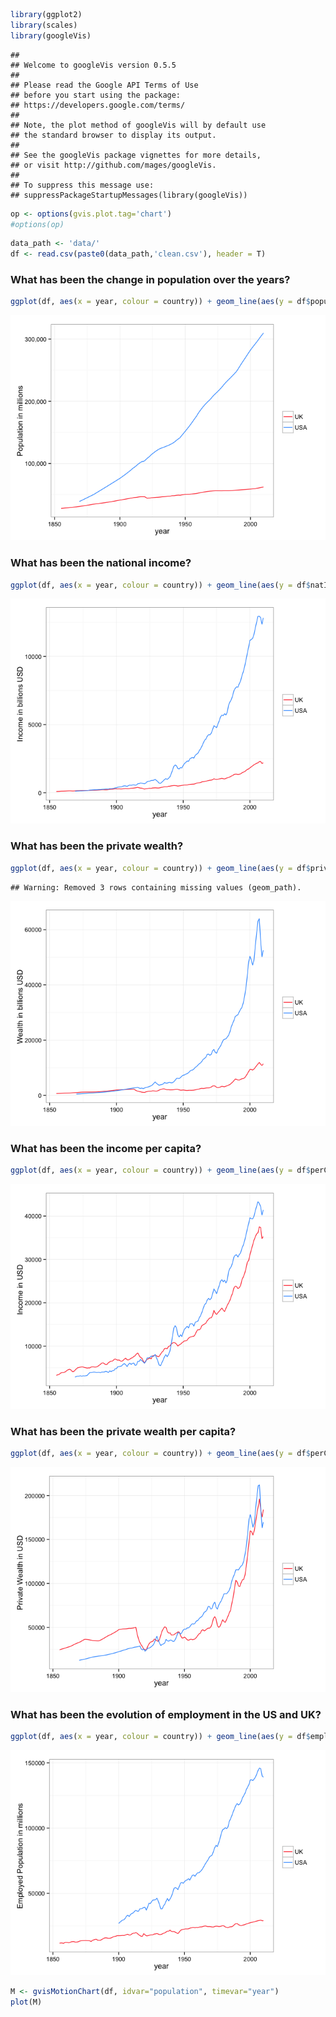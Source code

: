 

```r
library(ggplot2)
library(scales)
library(googleVis)
```

```
## 
## Welcome to googleVis version 0.5.5
## 
## Please read the Google API Terms of Use
## before you start using the package:
## https://developers.google.com/terms/
## 
## Note, the plot method of googleVis will by default use
## the standard browser to display its output.
## 
## See the googleVis package vignettes for more details,
## or visit http://github.com/mages/googleVis.
## 
## To suppress this message use:
## suppressPackageStartupMessages(library(googleVis))
```

```r
op <- options(gvis.plot.tag='chart')
#options(op)
```


```r
data_path <- 'data/'
df <- read.csv(paste0(data_path,'clean.csv'), header = T)
```

### What has been the change in population over the years? ###


```r
ggplot(df, aes(x = year, colour = country)) + geom_line(aes(y = df$population)) + theme_bw() + guides(colour = guide_legend(title = NULL)) + labs(y = 'Population in millions') + scale_colour_manual(values = c('#FF3333','#3399FF')) + scale_y_continuous(labels = comma)
```

![Population](./details_files/figure-html/population.png) 

### What has been the national income? ###


```r
ggplot(df, aes(x = year, colour = country)) + geom_line(aes(y = df$natIncome2010bill)) + theme_bw() + guides(colour = guide_legend(title = NULL)) + labs(y = 'Income in billions USD') + scale_colour_manual(values = c('#FF3333','#3399FF'))
```

![National income over time](./details_files/figure-html/income.png) 

### What has been the private wealth? ###


```r
ggplot(df, aes(x = year, colour = country)) + geom_line(aes(y = df$privWealth2010bill)) + theme_bw() + guides(colour = guide_legend(title = NULL)) + labs(y = 'Wealth in billions USD') + scale_colour_manual(values = c('#FF3333','#3399FF'))
```

```
## Warning: Removed 3 rows containing missing values (geom_path).
```

![Private Wealth](./details_files/figure-html/wealth.png) 

### What has been the income per capita? ###


```r
ggplot(df, aes(x = year, colour = country)) + geom_line(aes(y = df$perCapitaNatIncome2010)) + theme_bw() + guides(colour = guide_legend(title = NULL)) + labs(y = 'Income in USD') + scale_colour_manual(values = c('#FF3333','#3399FF'))
```

![Income per capita](./details_files/figure-html/income2.png) 

### What has been the private wealth per capita? ###


```r
ggplot(df, aes(x = year, colour = country)) + geom_line(aes(y = df$perCapitaPrivWealth2010)) + theme_bw() + guides(colour = guide_legend(title = NULL)) + labs(y = 'Private Wealth in USD') + scale_colour_manual(values = c('#FF3333','#3399FF'))
```

![Wealth per capita](./details_files/figure-html/wealth2.png) 

### What has been the evolution of employment in the US and UK? ###


```r
ggplot(df, aes(x = year, colour = country)) + geom_line(aes(y = df$employedPopulation)) + theme_bw() + guides(colour = guide_legend(title = NULL)) + labs(y = 'Employed Population in millions') + scale_colour_manual(values = c('#FF3333','#3399FF'))
```

![Employment over time](./details_files/figure-html/employment.png) 


```r
M <- gvisMotionChart(df, idvar="population", timevar="year")
plot(M)
```

<!-- MotionChart generated in R 3.0.2 by googleVis 0.5.5 package -->
<!-- Wed Aug 20 14:12:02 2014 -->


<!-- jsHeader -->
<script type="text/javascript">
 
// jsData 
function gvisDataMotionChartID49c049d85f7c () {
var data = new google.visualization.DataTable();
var datajson =
[
 [
 "39051",
1869,
7.6,
null,
111,
null,
194,
null,
374,
null,
2835,
null,
5453,
null,
null,
90,
4930,
null,
20304,
null,
"USA" 
],
[
 "39905",
1870,
7.8,
33,
119,
502,
195,
820,
375,
1578,
2987,
12584,
5745,
24203,
421,
90,
5195,
466,
20748,
12506,
"USA" 
],
[
 "40938",
1871,
8,
34,
125,
527,
196,
829,
376,
1591,
3045,
12874,
5843,
24702,
423,
90,
5283,
468,
21336,
null,
"USA" 
],
[
 "41972",
1872,
8.1,
35,
129,
554,
193,
827,
369,
1584,
3076,
13193,
5889,
25255,
429,
90,
5324,
474,
21926,
null,
"USA" 
],
[
 "43006",
1873,
8.4,
36,
136,
580,
196,
837,
374,
1599,
3154,
13476,
6024,
25736,
427,
90,
5447,
472,
22519,
null,
"USA" 
],
[
 "44040",
1874,
8.1,
37,
135,
609,
185,
836,
352,
1592,
3056,
13832,
5823,
26353,
453,
90,
5265,
501,
23115,
null,
"USA" 
],
[
 "45073",
1875,
8.2,
37,
142,
640,
182,
821,
346,
1560,
3146,
14194,
5980,
26979,
451,
90,
5407,
499,
23713,
null,
"USA" 
],
[
 "46107",
1876,
8,
37,
144,
671,
173,
809,
328,
1534,
3112,
14551,
5902,
27594,
468,
90,
5336,
517,
24314,
null,
"USA" 
],
[
 "47141",
1877,
8.1,
39,
149,
706,
173,
820,
327,
1551,
3157,
14978,
5974,
28337,
474,
90,
5401,
525,
24917,
null,
"USA" 
],
[
 "48174",
1878,
8,
38,
155,
741,
165,
791,
312,
1493,
3219,
15385,
6076,
29040,
478,
90,
5494,
529,
25523,
null,
"USA" 
],
[
 "49208",
1879,
8.7,
39,
174,
780,
177,
791,
333,
1490,
3540,
15854,
6666,
29855,
448,
90,
6027,
495,
26131,
null,
"USA" 
],
[
 "50262",
1880,
10.2,
43,
195,
815,
203,
850,
382,
1597,
3875,
16209,
7281,
30454,
418,
90,
6583,
463,
26753,
17392,
"USA" 
],
[
 "51542",
1881,
10.5,
44,
202,
849,
204,
859,
383,
1611,
3911,
16463,
7331,
30859,
421,
90,
6629,
466,
27498,
null,
"USA" 
],
[
 "54100",
1883,
11.2,
47,
217,
914,
206,
870,
385,
1623,
4007,
16903,
7475,
31537,
422,
90,
6759,
467,
28996,
null,
"USA" 
],
[
 "55379",
1884,
10.9,
47,
221,
949,
196,
842,
365,
1568,
3989,
17129,
7425,
31885,
429,
90,
6714,
475,
29750,
null,
"USA" 
],
[
 "56658",
1885,
10.7,
47,
222,
984,
188,
834,
350,
1549,
3924,
17370,
7288,
32260,
443,
90,
6589,
490,
30506,
null,
"USA" 
],
[
 "57938",
1886,
11,
49,
229,
1019,
190,
844,
352,
1564,
3952,
17580,
7323,
32576,
445,
90,
6621,
492,
31267,
null,
"USA" 
],
[
 "59217",
1887,
11.3,
50,
235,
1052,
190,
853,
352,
1576,
3967,
17759,
7333,
32832,
448,
90,
6631,
495,
32030,
null,
"USA" 
],
[
 "60496",
1888,
11.4,
53,
234,
1091,
188,
880,
348,
1623,
3863,
18032,
7125,
33261,
467,
90,
6442,
516,
32797,
null,
"USA" 
],
[
 "61775",
1889,
12.1,
55,
248,
1126,
196,
891,
362,
1639,
4021,
18227,
7400,
33544,
453,
90,
6690,
501,
33566,
null,
"USA" 
],
[
 "63056",
1890,
12,
56,
252,
1165,
191,
881,
350,
1618,
3998,
18482,
7340,
33937,
462,
90,
6637,
511,
34340,
23318,
"USA" 
],
[
 "64361",
1891,
12.4,
58,
260,
1208,
193,
895,
353,
1640,
4039,
18775,
7399,
34398,
465,
90,
6690,
514,
35130,
null,
"USA" 
],
[
 "65666",
1892,
12.9,
59,
274,
1255,
197,
900,
359,
1645,
4174,
19106,
7630,
34924,
458,
90,
6898,
506,
35924,
null,
"USA" 
],
[
 "66970",
1893,
12.9,
62,
274,
1303,
193,
919,
353,
1676,
4093,
19454,
7464,
35481,
475,
90,
6749,
526,
36719,
null,
"USA" 
],
[
 "68275",
1894,
11.9,
61,
266,
1352,
174,
886,
317,
1613,
3895,
19808,
7088,
36045,
509,
90,
6409,
562,
37519,
null,
"USA" 
],
[
 "69580",
1895,
13.1,
62,
297,
1405,
188,
889,
342,
1614,
4273,
20193,
7757,
36663,
473,
90,
7014,
523,
38322,
null,
"USA" 
],
[
 "70885",
1896,
12.8,
64,
291,
1458,
181,
908,
328,
1646,
4101,
20574,
7429,
37273,
502,
90,
6717,
555,
39128,
null,
"USA" 
],
[
 "72189",
1897,
13.6,
66,
312,
1514,
188,
913,
339,
1649,
4316,
20976,
7801,
37916,
486,
90,
7053,
538,
39937,
null,
"USA" 
],
[
 "73494",
1898,
14.1,
69,
319,
1568,
191,
941,
345,
1697,
4337,
21336,
7822,
38480,
492,
90,
7072,
544,
40750,
null,
"USA" 
],
[
 "74799",
1899,
15.9,
73,
356,
1635,
213,
980,
383,
1763,
4755,
21861,
8557,
39340,
460,
90,
7737,
508,
41566,
null,
"USA" 
],
[
 "76094",
1900,
16.6,
78,
363,
1705,
218,
1024,
391,
1840,
4768,
22406,
8561,
40231,
470,
90,
7741,
520,
42379,
26956,
"USA" 
],
[
 "77584",
1901,
18.7,
81,
407,
1769,
241,
1049,
432,
1876,
5248,
22805,
9389,
40800,
435,
90,
8489,
481,
43365,
27948,
"USA" 
],
[
 "79163",
1902,
19.5,
86,
419,
1838,
247,
1083,
440,
1930,
5290,
23214,
9431,
41383,
439,
90,
8527,
485,
44406,
28807,
"USA" 
],
[
 "80632",
1903,
20.6,
91,
431,
1911,
256,
1135,
454,
2015,
5339,
23698,
9485,
42095,
444,
90,
8576,
491,
45392,
29494,
"USA" 
],
[
 "82166",
1904,
21.6,
96,
447,
1988,
263,
1168,
465,
2067,
5443,
24190,
9634,
42817,
444,
90,
8711,
492,
46421,
29750,
"USA" 
],
[
 "83822",
1905,
23.6,
100,
487,
2064,
281,
1190,
496,
2099,
5816,
24626,
10257,
43433,
423,
90,
9274,
468,
47525,
30918,
"USA" 
],
[
 "85450",
1906,
25.3,
107,
508,
2148,
297,
1254,
521,
2205,
5945,
25136,
10448,
44176,
423,
90,
9446,
468,
48620,
32638,
"USA" 
],
[
 "87008",
1907,
25.8,
117,
496,
2235,
297,
1339,
520,
2345,
5697,
25690,
9978,
44991,
451,
90,
9022,
499,
49681,
33238,
"USA" 
],
[
 "88710",
1908,
23.9,
118,
469,
2312,
270,
1329,
470,
2320,
5283,
26061,
9219,
45481,
493,
90,
8336,
546,
50831,
32136,
"USA" 
],
[
 "90490",
1909,
26.7,
122,
523,
2386,
295,
1347,
514,
2342,
5784,
26363,
10059,
45848,
456,
90,
9095,
504,
52033,
33897,
"USA" 
],
[
 "92407",
1910,
28,
122,
562,
2458,
302,
1324,
524,
2294,
6077,
26597,
10532,
46094,
438,
90,
9522,
484,
53321,
34559,
"USA" 
],
[
 "93863",
1911,
28.8,
135,
543,
2537,
307,
1433,
529,
2475,
5780,
27024,
9982,
46670,
468,
90,
9025,
517,
54350,
34960,
"USA" 
],
[
 "95335",
1912,
31,
142,
570,
2617,
325,
1492,
560,
2568,
5983,
27456,
10297,
47252,
459,
90,
9310,
508,
55394,
36173,
"USA" 
],
[
 "97225",
1913,
32.5,
148,
593,
2689,
334,
1518,
574,
2603,
6096,
27657,
10455,
47435,
454,
90,
9453,
502,
56687,
37004,
"USA" 
],
[
 "99111",
1914,
30.5,
154,
548,
2764,
307,
1550,
525,
2650,
5530,
27889,
9451,
47668,
504,
90,
8545,
558,
57986,
36281,
"USA" 
],
[
 "100546",
1915,
32.3,
161,
568,
2834,
322,
1604,
548,
2732,
5654,
28188,
9630,
48014,
499,
90,
8707,
551,
59028,
36223,
"USA" 
],
[
 "101961",
1916,
40.9,
182,
660,
2944,
401,
1790,
681,
3038,
6476,
28873,
10994,
49014,
446,
90,
9940,
493,
60063,
38014,
"USA" 
],
[
 "103268",
1917,
49.3,
197,
664,
2655,
477,
1907,
809,
3234,
6431,
25705,
10902,
43578,
400,
90,
9857,
442,
60914,
38175,
"USA" 
],
[
 "103208",
1918,
62.3,
219,
715,
2517,
604,
2127,
1031,
3629,
6926,
24389,
11819,
41621,
352,
90,
10687,
389,
60477,
38540,
"USA" 
],
[
 "104514",
1919,
69.1,
263,
694,
2648,
661,
2521,
1118,
4266,
6642,
25336,
11240,
42877,
381,
90,
10163,
422,
61758,
39150,
"USA" 
],
[
 "106461",
1920,
78,
281,
679,
2445,
733,
2637,
1236,
4449,
6382,
22967,
10764,
38740,
360,
90,
9733,
398,
63117,
39208,
"USA" 
],
[
 "108538",
1921,
65.5,
265,
656,
2651,
604,
2441,
1018,
4116,
6041,
24421,
10187,
41184,
404,
90,
9211,
447,
64360,
37061,
"USA" 
],
[
 "110049",
1922,
66.1,
268,
712,
2887,
601,
2436,
1013,
4110,
6467,
26231,
10908,
44249,
406,
90,
9863,
449,
65237,
39637,
"USA" 
],
[
 "111947",
1923,
77.5,
283,
811,
2959,
693,
2526,
1166,
4253,
7248,
26435,
12202,
44502,
365,
90,
11032,
403,
66498,
42395,
"USA" 
],
[
 "114109",
1924,
79.6,
296,
833,
3096,
698,
2594,
1172,
4357,
7296,
27131,
12253,
45564,
372,
90,
11078,
411,
67945,
42045,
"USA" 
],
[
 "115829",
1925,
82.9,
320,
851,
3290,
715,
2764,
1198,
4631,
7350,
28403,
12313,
47585,
386,
90,
11133,
427,
69137,
43716,
"USA" 
],
[
 "117397",
1926,
88.3,
341,
903,
3486,
752,
2905,
1255,
4849,
7688,
29693,
12830,
49552,
386,
90,
11600,
427,
70348,
44828,
"USA" 
],
[
 "119035",
1927,
87,
367,
905,
3822,
731,
3087,
1215,
5132,
7603,
32108,
12637,
53369,
422,
90,
11426,
467,
71615,
44856,
"USA" 
],
[
 "120509",
1928,
87.9,
416,
922,
4364,
729,
3454,
1206,
5711,
7648,
36216,
12646,
59882,
474,
90,
11434,
524,
72882,
45123,
"USA" 
],
[
 "121878",
1929,
93.9,
464,
982,
4856,
770,
3810,
1267,
6266,
8057,
39845,
13249,
65526,
495,
90,
11979,
547,
74112,
46207,
"USA" 
],
[
 "123188",
1930,
82.9,
402,
900,
4363,
673,
3263,
1098,
5324,
7304,
35417,
11917,
57785,
485,
90,
10709,
540,
75505,
44183,
"USA" 
],
[
 "124149",
1931,
67.4,
330,
816,
3994,
543,
2658,
880,
4307,
6572,
32175,
10649,
52133,
490,
91,
9716,
537,
76620,
41305,
"USA" 
],
[
 "124949",
1932,
51.1,
268,
700,
3668,
409,
2142,
658,
3445,
5606,
29359,
9017,
47222,
524,
89,
7994,
591,
77683,
38038,
"USA" 
],
[
 "125690",
1933,
48.8,
274,
687,
3854,
388,
2177,
620,
3474,
5469,
30667,
8727,
48937,
561,
87,
7600,
644,
78764,
38052,
"USA" 
],
[
 "126485",
1934,
58.1,
295,
776,
3943,
459,
2335,
727,
3696,
6133,
31176,
9707,
49343,
508,
88,
8571,
576,
79915,
40310,
"USA" 
],
[
 "127362",
1935,
66,
315,
864,
4124,
518,
2474,
814,
3888,
6781,
32379,
10654,
50871,
477,
88,
9427,
540,
81064,
41673,
"USA" 
],
[
 "128181",
1936,
74.7,
359,
967,
4650,
583,
2802,
909,
4372,
7545,
36279,
11772,
56603,
481,
89,
10448,
542,
82156,
43989,
"USA" 
],
[
 "128961",
1937,
83.3,
361,
1034,
4480,
646,
2799,
1001,
4338,
8016,
34740,
12422,
53837,
433,
86,
10707,
503,
83216,
46068,
"USA" 
],
[
 "129969",
1938,
76.6,
348,
979,
4452,
589,
2680,
908,
4130,
7533,
34256,
11608,
52787,
455,
86,
10032,
526,
84344,
44142,
"USA" 
],
[
 "131028",
1939,
82,
360,
1058,
4651,
626,
2750,
959,
4215,
8078,
35496,
12381,
54407,
439,
87,
10796,
504,
85486,
45738,
"USA" 
],
[
 "132122",
1940,
90.9,
367,
1160,
4684,
688,
2779,
1047,
4228,
8777,
35449,
13355,
53938,
404,
86,
11548,
467,
86832,
47520,
"USA" 
],
[
 "133402",
1941,
116,
381,
1384,
4557,
868,
2858,
1313,
4323,
10377,
34160,
15699,
51682,
329,
83,
12974,
398,
88173,
50350,
"USA" 
],
[
 "134860",
1942,
150,
415,
1657,
4595,
1109,
3074,
1669,
4629,
12287,
34069,
18502,
51302,
277,
82,
15135,
339,
89560,
53750,
"USA" 
],
[
 "136739",
1943,
184,
471,
1937,
4957,
1347,
3448,
2024,
5181,
14164,
36250,
21284,
54471,
256,
76,
16281,
335,
90999,
54470,
"USA" 
],
[
 "138397",
1944,
198,
535,
2034,
5496,
1431,
3867,
2143,
5793,
14693,
39715,
22014,
59501,
270,
78,
17200,
346,
92376,
53960,
"USA" 
],
[
 "139928",
1945,
198,
615,
1984,
6156,
1417,
4397,
2116,
6567,
14179,
43995,
21176,
65703,
310,
79,
16691,
394,
93697,
52820,
"USA" 
],
[
 "141389",
1946,
199,
691,
1776,
6183,
1405,
4889,
2092,
7282,
12563,
43728,
18710,
65127,
348,
82,
15347,
424,
94933,
55250,
"USA" 
],
[
 "144126",
1947,
216,
757,
1745,
6104,
1501,
5249,
2249,
7865,
12110,
42354,
18146,
63466,
350,
81,
14683,
432,
96183,
57812,
"USA" 
],
[
 "146631",
1948,
243,
846,
1854,
6468,
1654,
5773,
2487,
8677,
12642,
44109,
19002,
66300,
349,
82,
15631,
424,
97552,
58359,
"USA" 
],
[
 "149188",
1949,
238,
915,
1818,
7003,
1592,
6132,
2400,
9246,
12187,
46939,
18376,
70777,
385,
84,
15389,
460,
98941,
57683,
"USA" 
],
[
 "151684",
1950,
264,
964,
1999,
7304,
1740,
6358,
2633,
9623,
13176,
48150,
19941,
72873,
365,
82,
16319,
447,
100224,
58892,
"USA" 
],
[
 "154287",
1951,
304,
1046,
2146,
7387,
1969,
6778,
2995,
10308,
13910,
47882,
21154,
72818,
344,
78,
16517,
441,
101452,
59967,
"USA" 
],
[
 "156954",
1952,
321,
1115,
2231,
7741,
2047,
7102,
3131,
10862,
14217,
49323,
21743,
75434,
347,
78,
16944,
445,
102626,
60273,
"USA" 
],
[
 "159565",
1953,
339,
1149,
2324,
7886,
2122,
7202,
3268,
11091,
14562,
49422,
22426,
76112,
339,
78,
17462,
436,
103611,
61206,
"USA" 
],
[
 "162391",
1954,
339,
1209,
2303,
8219,
2086,
7443,
3237,
11553,
14183,
50615,
22014,
78563,
357,
80,
17570,
447,
104623,
60106,
"USA" 
],
[
 "165275",
1955,
372,
1309,
2487,
8751,
2251,
7920,
3523,
12395,
15048,
52950,
23552,
82870,
352,
79,
18605,
445,
105603,
62130,
"USA" 
],
[
 "168221",
1956,
395,
1408,
2553,
9101,
2348,
8369,
3701,
13197,
15175,
54102,
23928,
85307,
357,
79,
18852,
453,
106687,
63792,
"USA" 
],
[
 "171274",
1957,
413,
1469,
2586,
9193,
2413,
8579,
3836,
13637,
15097,
53673,
23998,
85317,
356,
79,
19000,
449,
107748,
64065,
"USA" 
],
[
 "174141",
1958,
416,
1559,
2543,
9540,
2387,
8953,
3823,
14342,
14603,
54783,
23393,
87757,
375,
81,
18875,
465,
108710,
63043,
"USA" 
],
[
 "177130",
1959,
454,
1676,
2742,
10137,
2560,
9464,
4114,
15209,
15482,
57230,
24880,
91969,
370,
80,
19795,
465,
110223,
64628,
"USA" 
],
[
 "180760",
1960,
474,
1749,
2826,
10433,
2622,
9678,
4258,
15716,
15635,
57715,
25390,
93722,
369,
79,
20038,
468,
111314,
65785,
"USA" 
],
[
 "183742",
1961,
491,
1859,
2894,
10963,
2671,
10118,
4364,
16532,
15749,
59666,
25733,
97493,
379,
80,
20477,
476,
112450,
65744,
"USA" 
],
[
 "186590",
1962,
529,
1965,
3077,
11433,
2834,
10532,
4649,
17276,
16490,
61274,
27049,
100507,
372,
79,
21433,
469,
113754,
66701,
"USA" 
],
[
 "189300",
1963,
560,
2042,
3222,
11755,
2957,
10787,
4863,
17742,
17021,
62098,
27995,
102134,
365,
79,
22034,
464,
115096,
67759,
"USA" 
],
[
 "191927",
1964,
601,
2176,
3409,
12335,
3134,
11338,
5149,
18631,
17763,
64271,
29190,
105614,
362,
80,
23298,
453,
116796,
69301,
"USA" 
],
[
 "194347",
1965,
652,
2350,
3631,
13081,
3356,
12090,
5514,
19865,
18683,
67307,
30699,
110598,
360,
80,
24510,
451,
118275,
71070,
"USA" 
],
[
 "196599",
1966,
710,
2470,
3844,
13374,
3612,
12566,
5931,
20634,
19555,
68026,
32111,
111706,
348,
79,
25419,
439,
119724,
72878,
"USA" 
],
[
 "198752",
1967,
750,
2639,
3941,
13862,
3776,
13280,
6194,
21788,
19829,
69747,
32533,
114430,
352,
80,
25891,
442,
121143,
74376,
"USA" 
],
[
 "200745",
1968,
821,
2945,
4137,
14836,
4091,
14670,
6649,
23844,
20609,
73906,
33497,
120125,
359,
78,
26261,
457,
123507,
75913,
"USA" 
],
[
 "202736",
1969,
888,
3112,
4266,
14940,
4382,
15350,
7077,
24788,
21040,
73693,
33977,
119006,
350,
77,
26267,
453,
125543,
77875,
"USA" 
],
[
 "205089",
1970,
930,
3181,
4239,
14509,
4532,
15513,
7281,
24919,
20669,
70744,
33202,
113640,
342,
80,
26443,
430,
127674,
78669,
"USA" 
],
[
 "207692",
1971,
1006,
3428,
4368,
14889,
4842,
16505,
7690,
26213,
21030,
71689,
33400,
113855,
341,
81,
27029,
421,
130774,
79354,
"USA" 
],
[
 "209924",
1972,
1110,
3872,
4623,
16122,
5289,
18444,
8317,
29003,
22023,
76797,
34630,
120759,
349,
80,
27687,
436,
133502,
82135,
"USA" 
],
[
 "211939",
1973,
1246,
4227,
4916,
16673,
5879,
19942,
9162,
31076,
23194,
78670,
36142,
122591,
339,
80,
28943,
424,
136006,
85052,
"USA" 
],
[
 "213898",
1974,
1341,
4313,
4852,
15597,
6272,
20163,
9690,
31152,
22681,
72920,
35043,
112663,
321,
80,
28078,
401,
138444,
86803,
"USA" 
],
[
 "215981",
1975,
1444,
4620,
4771,
15267,
6686,
21392,
10237,
32755,
22092,
70685,
33826,
108231,
320,
84,
28299,
382,
141055,
85830,
"USA" 
],
[
 "218086",
1976,
1610,
5260,
5030,
16438,
7381,
24121,
11210,
36630,
23066,
75374,
35028,
114463,
327,
83,
28956,
395,
143609,
88753,
"USA" 
],
[
 "220289",
1977,
1797,
5854,
5280,
17197,
8159,
26575,
12285,
40013,
23969,
78066,
36090,
117542,
326,
82,
29596,
397,
146305,
92017,
"USA" 
],
[
 "222629",
1978,
2028,
6527,
5566,
17917,
9109,
29318,
13597,
43764,
25003,
80477,
37323,
120131,
322,
82,
30454,
394,
149142,
96046,
"USA" 
],
[
 "225106",
1979,
2248,
7485,
5698,
18969,
9988,
33252,
14781,
49211,
25311,
84266,
37458,
124709,
333,
81,
30468,
409,
152105,
98826,
"USA" 
],
[
 "227726",
1980,
2433,
8635,
5650,
20055,
10684,
37919,
15669,
55615,
24812,
88066,
36391,
129163,
355,
82,
29997,
431,
155268,
99303,
"USA" 
],
[
 "230008",
1981,
2730,
9571,
5797,
20323,
11868,
41612,
17274,
60563,
25202,
88360,
36680,
128602,
351,
82,
30223,
426,
158033,
100400,
"USA" 
],
[
 "232218",
1982,
2851,
10235,
5707,
20483,
12279,
44073,
17748,
63701,
24574,
88205,
35519,
127488,
359,
85,
30043,
424,
160665,
99529,
"USA" 
],
[
 "234333",
1983,
3071,
10961,
5912,
21103,
13105,
46777,
18824,
67193,
25229,
90056,
36241,
129360,
357,
85,
30981,
418,
163135,
100821,
"USA" 
],
[
 "236394",
1984,
3461,
11738,
6423,
21780,
14642,
49653,
20895,
70858,
27169,
92132,
38772,
131479,
339,
85,
32996,
398,
165650,
105003,
"USA" 
],
[
 "238506",
1985,
3696,
12771,
6657,
23001,
15497,
53547,
21975,
75927,
27911,
96438,
39576,
136744,
346,
85,
33490,
408,
168205,
107154,
"USA" 
],
[
 "240683",
1986,
3871,
14073,
6822,
24797,
16085,
58472,
22699,
82513,
28343,
103029,
39996,
145391,
364,
84,
33732,
431,
170556,
109601,
"USA" 
],
[
 "242843",
1987,
4150,
15197,
7106,
26023,
17089,
62580,
24051,
88073,
29263,
107158,
41183,
150810,
366,
84,
34438,
438,
172552,
112439,
"USA" 
],
[
 "245061",
1988,
4522,
16383,
7486,
27121,
18454,
66852,
25939,
93969,
30549,
110671,
42941,
155561,
362,
84,
35964,
433,
174344,
114974,
"USA" 
],
[
 "247387",
1989,
4801,
17903,
7658,
28559,
19405,
72368,
27266,
101686,
30955,
115444,
43496,
162214,
373,
84,
36342,
446,
176060,
117327,
"USA" 
],
[
 "250181",
1990,
5060,
18831,
7771,
28924,
20224,
75271,
28366,
105578,
31063,
115613,
43570,
162164,
372,
84,
36709,
442,
178365,
118796,
"USA" 
],
[
 "253530",
1991,
5218,
19693,
7740,
29213,
20581,
77677,
28832,
108816,
30529,
115223,
42768,
161415,
377,
86,
36658,
440,
180978,
117712,
"USA" 
],
[
 "256922",
1992,
5517,
20889,
7994,
30269,
21474,
81305,
30075,
113872,
31116,
117813,
43580,
165003,
379,
87,
37723,
437,
183443,
118488,
"USA" 
],
[
 "260282",
1993,
5785,
21985,
8201,
31168,
22225,
84465,
31153,
118398,
31508,
119746,
44166,
167853,
380,
86,
38155,
440,
185685,
120258,
"USA" 
],
[
 "263455",
1994,
6181,
22973,
8582,
31896,
23462,
87198,
32922,
122354,
32576,
121070,
45710,
169882,
372,
86,
39152,
434,
187757,
123071,
"USA" 
],
[
 "266588",
1995,
6522,
24629,
8871,
33497,
24466,
92385,
34344,
129686,
33276,
125653,
46711,
176385,
378,
86,
40041,
441,
189911,
124908,
"USA" 
],
[
 "269714",
1996,
6932,
26933,
9252,
35947,
25700,
99858,
36094,
140245,
34302,
133280,
48175,
187184,
389,
85,
40959,
457,
192043,
126720,
"USA" 
],
[
 "272958",
1997,
7406,
29693,
9713,
38943,
27132,
108782,
38092,
152721,
35585,
142671,
49958,
200298,
401,
84,
41971,
477,
194426,
129572,
"USA" 
],
[
 "276154",
1998,
7876,
33389,
10214,
43301,
28519,
120906,
40019,
169662,
36985,
156800,
51900,
220031,
424,
83,
43133,
510,
196795,
131476,
"USA" 
],
[
 "279328",
1999,
8358,
37787,
10682,
48295,
29922,
135279,
41946,
189642,
38243,
172898,
53611,
242380,
452,
82,
44176,
549,
199255,
133501,
"USA" 
],
[
 "282398",
2000,
8939,
40256,
11183,
50360,
31654,
142551,
44282,
199421,
39598,
178330,
55396,
249474,
450,
82,
45292,
551,
201865,
136901,
"USA" 
],
[
 "285225",
2001,
9185,
40089,
11237,
49043,
32203,
140552,
44954,
196203,
39396,
171946,
54995,
240028,
436,
84,
45923,
523,
204323,
136939,
"USA" 
],
[
 "287955",
2002,
9409,
39218,
11327,
47213,
32674,
136193,
45493,
189630,
39335,
163959,
54768,
228290,
417,
86,
47212,
484,
206811,
136481,
"USA" 
],
[
 "290626",
2003,
9840,
41442,
11602,
48863,
33859,
142596,
47143,
198545,
39922,
168131,
55585,
234099,
421,
87,
48228,
485,
208729,
137730,
"USA" 
],
[
 "293262",
2004,
10534,
47100,
12080,
54013,
35920,
160607,
50014,
223622,
41193,
184180,
57355,
256445,
447,
86,
49572,
517,
210622,
139240,
"USA" 
],
[
 "295993",
2005,
11274,
52969,
12513,
58792,
38088,
178955,
53032,
249169,
42275,
198625,
58862,
276558,
470,
85,
50086,
552,
212584,
141710,
"USA" 
],
[
 "298818",
2006,
12031,
58682,
12936,
63094,
40263,
196382,
56060,
273434,
43290,
211146,
60275,
293990,
488,
84,
50805,
579,
214613,
144418,
"USA" 
],
[
 "301696",
2007,
12396,
61241,
12952,
63988,
41089,
202990,
57211,
282635,
42932,
212095,
59777,
295313,
494,
84,
50456,
585,
216680,
146050,
"USA" 
],
[
 "304543",
2008,
12558,
54754,
12837,
55969,
41235,
179791,
57414,
250333,
42150,
183781,
58688,
255890,
436,
87,
50963,
502,
218725,
145371,
"USA" 
],
[
 "307240",
2009,
12225,
49643,
12366,
50214,
39790,
161577,
55402,
224974,
40248,
163437,
56040,
227563,
406,
91,
51241,
444,
220662,
139888,
"USA" 
],
[
 "309774",
2010,
12822,
52559,
12822,
52559,
41390,
169668,
57630,
236238,
41390,
169668,
57630,
236238,
410,
91,
52612,
449,
222481,
139070,
"USA" 
],
[
 "27822",
1855,
0.7,
5,
90.18,
681.36,
24,
180,
45,
338,
3239.8,
24490.55,
6080.47,
45973.43,
756,
null,
null,
null,
14821,
11760,
"UK" 
],
[
 "28011",
1856,
0.7,
5.2,
94.522,
700.732,
25,
184,
47,
345,
3373.4,
25018.27,
6332.64,
46965.41,
742,
null,
null,
null,
14922,
11890,
"UK" 
],
[
 "28187",
1857,
0.7,
5,
97.361,
718.1,
24,
178,
45,
335,
3455.23,
25477.52,
6486.28,
47827.13,
737,
null,
null,
null,
15016,
11910,
"UK" 
],
[
 "28390",
1858,
0.7,
4.7,
105.377,
734.299,
24,
165,
44,
309,
3714.08,
25864.96,
6972.25,
48553.58,
696,
null,
null,
null,
15124,
11610,
"UK" 
],
[
 "28591",
1859,
0.7,
4.7,
111.222,
752.669,
24,
166,
46,
311,
3887.76,
26322.54,
7297.9,
49411.96,
677,
null,
null,
null,
15231,
12280,
"UK" 
],
[
 "28778",
1860,
0.7,
5,
111.723,
772.542,
25,
175,
47,
328,
3881.08,
26843.58,
7284.54,
50390.58,
692,
null,
null,
null,
15331,
12450,
"UK" 
],
[
 "28976",
1861,
0.8,
5.3,
114.896,
791.747,
26,
182,
49,
341,
3962.91,
27326.21,
7438.18,
51297.39,
690,
null,
null,
null,
15436,
12320,
"UK" 
],
[
 "29245",
1862,
0.8,
5.3,
120.407,
811.453,
27,
181,
51,
343,
4118.22,
27747.05,
7820.61,
52691.84,
674,
null,
null,
null,
15400,
12120,
"UK" 
],
[
 "29471",
1863,
0.8,
5.2,
129.425,
832.161,
28,
178,
53,
338,
4393.77,
28236.36,
8343.32,
53622.03,
643,
null,
null,
null,
15519,
12390,
"UK" 
],
[
 "29681",
1864,
0.8,
5.3,
135.604,
858.046,
28,
180,
54,
342,
4570.79,
28909.37,
8678.99,
54901.25,
633,
null,
null,
null,
15629,
12850,
"UK" 
],
[
 "29925",
1865,
0.9,
5.6,
139.111,
886.937,
29,
187,
56,
355,
4647.61,
29635.82,
8827.62,
56282.34,
638,
null,
null,
null,
15758,
12960,
"UK" 
],
[
 "30148",
1866,
0.9,
6.1,
134.936,
918.834,
30,
203,
57,
385,
4478.94,
30479.17,
8505.31,
57882.2,
681,
null,
null,
null,
15875,
12960,
"UK" 
],
[
 "30409",
1867,
0.9,
6.7,
125.25,
948.56,
29,
221,
55,
419,
4116.55,
31193.93,
7818.94,
59239.91,
758,
null,
null,
null,
16013,
12570,
"UK" 
],
[
 "30690",
1868,
0.9,
6.8,
126.586,
976.95,
29,
223,
55,
423,
4123.23,
31833.54,
7830.63,
60452.33,
772,
null,
null,
null,
16161,
12600,
"UK" 
],
[
 "30978",
1869,
0.9,
6.7,
137.775,
1004.171,
30,
216,
56,
409,
4445.54,
32414.7,
8443.52,
61557.87,
729,
null,
null,
null,
16312,
12810,
"UK" 
],
[
 "31257",
1870,
1,
6.9,
148.463,
1031.893,
32,
220,
60,
417,
4751.15,
33010.89,
9023.01,
62690.13,
695,
null,
null,
null,
16459,
13200,
"UK" 
],
[
 "31556",
1871,
1.1,
7.2,
157.982,
1064.124,
34,
227,
65,
436,
5008.33,
33722.31,
9622.54,
64799.34,
673,
null,
null,
null,
16423,
13580,
"UK" 
],
[
 "31874",
1872,
1.1,
7.7,
161.489,
1103.87,
35,
242,
68,
467,
5066.78,
34630.79,
9766.16,
66746.56,
683,
null,
null,
null,
16538,
13770,
"UK" 
],
[
 "32177",
1873,
1.2,
8.3,
165.831,
1143.115,
38,
259,
72,
499,
5151.95,
35527.58,
9929.82,
68475.01,
690,
null,
null,
null,
16695,
13860,
"UK" 
],
[
 "32501",
1874,
1.2,
8.3,
168.503,
1181.525,
36,
255,
70,
491,
5185.35,
36352.56,
9993.28,
70064.85,
701,
null,
null,
null,
16863,
13880,
"UK" 
],
[
 "32839",
1875,
1.2,
8.2,
170.173,
1193.716,
36,
249,
69,
481,
5182.01,
36352.56,
9988.27,
70063.18,
701,
null,
null,
null,
17039,
13900,
"UK" 
],
[
 "33200",
1876,
1.2,
8.3,
168.002,
1203.235,
35,
249,
67,
479,
5061.77,
36242.34,
9756.14,
69851.09,
716,
null,
null,
null,
17226,
13820,
"UK" 
],
[
 "33576",
1877,
1.1,
8.2,
168.503,
1209.915,
34,
245,
66,
472,
5020.02,
36036.93,
9674.31,
69453.63,
718,
null,
null,
null,
17421,
13770,
"UK" 
],
[
 "33932",
1878,
1.1,
8.1,
167.334,
1213.088,
33,
238,
63,
458,
4929.84,
35751.36,
9502.3,
68905.87,
725,
null,
null,
null,
17606,
13590,
"UK" 
],
[
 "34304",
1879,
1.1,
7.7,
170.674,
1215.593,
32,
226,
61,
435,
4976.6,
35435.73,
9590.81,
68297.99,
712,
null,
null,
null,
17799,
13040,
"UK" 
],
[
 "34623",
1880,
1.1,
8,
171.843,
1216.261,
33,
231,
63,
446,
4963.24,
35130.12,
9567.43,
67706.81,
708,
null,
null,
null,
17964,
13950,
"UK" 
],
[
 "34935",
1881,
1.2,
8,
180.026,
1221.104,
34,
228,
65,
440,
5153.62,
34954.77,
9964.89,
67574.88,
678,
null,
null,
null,
18071,
14300,
"UK" 
],
[
 "35206",
1882,
1.2,
8.1,
184.535,
1226.114,
34,
229,
65,
435,
5240.46,
34829.52,
9943.18,
66088.58,
665,
null,
null,
null,
18554,
14626,
"UK" 
],
[
 "35450",
1883,
1.2,
8,
184.201,
1232.126,
34,
226,
64,
429,
5198.71,
34754.37,
9863.02,
65946.63,
669,
null,
null,
null,
18682,
14740,
"UK" 
],
[
 "35724",
1884,
1.2,
7.9,
183.7,
1238.639,
33,
221,
62,
419,
5143.6,
34672.54,
9761.15,
65791.32,
674,
null,
null,
null,
18827,
14040,
"UK" 
],
[
 "36015",
1885,
1.2,
7.7,
187.374,
1251.164,
32,
214,
61,
406,
5200.38,
34741.01,
9869.7,
65919.91,
668,
null,
null,
null,
18980,
14000,
"UK" 
],
[
 "36313",
1886,
1.2,
7.8,
193.386,
1286.568,
32,
216,
62,
409,
5323.96,
35427.38,
10100.16,
67224.18,
666,
null,
null,
null,
19137,
13990,
"UK" 
],
[
 "36598",
1887,
1.2,
8,
203.239,
1322.807,
33,
218,
63,
413,
5551.08,
36143.81,
10532.69,
68583.56,
651,
null,
null,
null,
19287,
14530,
"UK" 
],
[
 "36881",
1888,
1.3,
8.3,
213.76,
1364.724,
35,
225,
67,
428,
5794.9,
37002.19,
10995.28,
70210.14,
639,
null,
null,
null,
19437,
15100,
"UK" 
],
[
 "37178",
1889,
1.4,
8.7,
225.45,
1407.977,
37,
233,
71,
443,
6065.44,
37873.93,
11511.31,
71865.11,
624,
null,
null,
null,
19593,
15720,
"UK" 
],
[
 "37485",
1890,
1.4,
9,
230.627,
1453.067,
38,
239,
72,
453,
6152.28,
38762.37,
11674.97,
73551.81,
630,
null,
null,
null,
19755,
15880,
"UK" 
],
[
 "37802",
1891,
1.4,
9.4,
223.613,
1500.996,
37,
247,
69,
461,
5913.47,
39709.26,
11016.99,
73981,
671,
null,
null,
null,
20290,
15810,
"UK" 
],
[
 "38134",
1892,
1.4,
9.6,
219.104,
1545.752,
36,
253,
66,
468,
5744.8,
40534.24,
10642.91,
75101.57,
706,
null,
null,
null,
20582,
15530,
"UK" 
],
[
 "38490",
1893,
1.4,
9.8,
222.611,
1587.502,
36,
254,
66,
468,
5784.88,
41243.99,
10659.61,
76000.03,
713,
null,
null,
null,
20888,
15500,
"UK" 
],
[
 "38859",
1894,
1.5,
9.9,
240.313,
1628.584,
38,
255,
69,
468,
6185.68,
41908.65,
11334.29,
76801.63,
678,
null,
null,
null,
21204,
15780,
"UK" 
],
[
 "39221",
1895,
1.5,
10.1,
249.498,
1675.511,
38,
257,
70,
469,
6359.36,
42718.6,
11591.47,
77860.41,
672,
null,
null,
null,
21519,
16150,
"UK" 
],
[
 "39599",
1896,
1.5,
10.3,
259.184,
1723.774,
39,
259,
71,
470,
6543.06,
43531.89,
11862.01,
78915.85,
665,
null,
null,
null,
21844,
16760,
"UK" 
],
[
 "39987",
1897,
1.6,
10.8,
261.689,
1775.544,
40,
270,
72,
488,
6544.73,
44405.3,
11800.22,
80064.81,
679,
null,
null,
null,
22177,
16950,
"UK" 
],
[
 "40381",
1898,
1.7,
11.1,
275.55,
1826.813,
42,
276,
75,
494,
6821.95,
45238.63,
12234.42,
81135.28,
663,
null,
null,
null,
22516,
17230,
"UK" 
],
[
 "40773",
1899,
1.8,
11.6,
287.24,
1885.43,
43,
285,
77,
508,
7045.73,
46240.63,
12568.42,
82491.32,
656,
null,
null,
null,
22856,
17560,
"UK" 
],
[
 "41155",
1900,
1.8,
12.6,
283.065,
1953.065,
44,
306,
78,
540,
6877.06,
47456.39,
12139.23,
83767.2,
690,
null,
null,
null,
23315,
17530,
"UK" 
],
[
 "41538",
1901,
1.8,
12.8,
280.059,
1982.123,
43,
307,
76,
540,
6741.79,
47720.25,
11855.33,
83904.14,
708,
null,
null,
null,
23625,
17550,
"UK" 
],
[
 "41893",
1902,
1.8,
13,
284.568,
2010.847,
44,
309,
77,
541,
6791.89,
48000.81,
11897.08,
84066.13,
707,
null,
null,
null,
23920,
17610,
"UK" 
],
[
 "42246",
1903,
1.8,
13.3,
277.554,
2035.73,
43,
314,
75,
547,
6569.78,
48187.85,
11459.54,
84064.46,
734,
null,
null,
null,
24216,
17720,
"UK" 
],
[
 "42611",
1904,
1.8,
13.4,
276.051,
2056.772,
42,
314,
73,
546,
6479.6,
48268.01,
11260.81,
83879.09,
745,
null,
null,
null,
24521,
17640,
"UK" 
],
[
 "42981",
1905,
1.9,
13.5,
288.242,
2076.645,
44,
315,
76,
545,
6706.72,
48314.77,
11609.84,
83635.27,
720,
null,
null,
null,
24830,
18000,
"UK" 
],
[
 "43361",
1906,
2,
13.7,
304.107,
2100.693,
46,
315,
79,
544,
7012.33,
48446.7,
12092.47,
83540.08,
691,
null,
null,
null,
25146,
18440,
"UK" 
],
[
 "43737",
1907,
2.1,
14,
315.463,
2129.584,
47,
320,
82,
550,
7212.73,
48690.52,
12388.06,
83638.61,
675,
null,
null,
null,
25462,
18600,
"UK" 
],
[
 "44124",
1908,
2,
14.2,
300.934,
2158.141,
45,
322,
77,
551,
6821.95,
48909.29,
11673.3,
83693.72,
717,
null,
null,
null,
25786,
17960,
"UK" 
],
[
 "44520",
1909,
2,
14.5,
302.437,
2175.175,
45,
325,
77,
554,
6795.23,
48859.19,
11583.12,
83287.91,
719,
null,
null,
null,
26117,
18140,
"UK" 
],
[
 "44916",
1910,
2.1,
14.8,
313.459,
2202.73,
47,
330,
80,
560,
6978.93,
49039.55,
11851.99,
83279.56,
703,
null,
null,
null,
26449,
18890,
"UK" 
],
[
 "45268",
1911,
2.2,
15,
326.151,
2227.446,
48,
331,
82,
558,
7204.38,
49208.22,
12162.61,
83072.48,
683,
null,
null,
null,
26814,
19390,
"UK" 
],
[
 "45436",
1912,
2.3,
15.7,
332.33,
2258.675,
51,
345,
85,
578,
7316.27,
49710.89,
12277.84,
83431.53,
680,
null,
null,
null,
27072,
19490,
"UK" 
],
[
 "45649",
1913,
2.4,
15.7,
347.026,
2288.902,
52,
344,
87,
574,
7601.84,
50141.75,
12683.65,
83667,
660,
null,
null,
null,
27357,
19910,
"UK" 
],
[
 "46049",
1914,
2.5,
13.4,
357.38,
1959.077,
53,
292,
88,
484,
7760.49,
42544.92,
12874.03,
70580.88,
548,
null,
null,
null,
27757,
19440,
"UK" 
],
[
 "46340",
1915,
2.9,
13.2,
379.758,
1711.416,
63,
284,
104,
469,
8196.36,
36930.38,
13518.65,
60916.59,
451,
null,
null,
null,
28094,
18400,
"UK" 
],
[
 "46514",
1916,
3.6,
14,
390.78,
1533.561,
76,
300,
125,
492,
8401.77,
32969.14,
13779.17,
54072.93,
392,
null,
null,
null,
28361,
17700,
"UK" 
],
[
 "46614",
1917,
4.2,
16.1,
365.396,
1408.311,
89,
345,
146,
562,
7840.65,
30211.97,
12785.52,
49266.67,
385,
null,
null,
null,
28584,
17100,
"UK" 
],
[
 "46575",
1918,
4.8,
18.2,
343.519,
1308.946,
103,
392,
167,
635,
7376.39,
28106.1,
11962.21,
45574.3,
381,
null,
null,
null,
28722,
17060,
"UK" 
],
[
 "46534",
1919,
5.2,
18,
336.171,
1176.014,
111,
388,
179,
625,
7222.75,
25272.11,
11646.58,
40751.34,
350,
null,
null,
null,
28859,
19030,
"UK" 
],
[
 "46821",
null,
5.4,
18.3,
305.944,
1031.559,
116,
390,
186,
626,
6533.04,
22032.31,
10477.58,
35328.85,
337,
null,
null,
null,
29200,
20810,
"UK" 
],
[
 "43718",
null,
5.2,
17.7,
296.258,
998.827,
120,
405,
192,
649,
6775.19,
22847.27,
10865.02,
36634.79,
337,
null,
null,
null,
27265,
19537,
"UK" 
],
[
 "44072",
1921,
4.3,
17.4,
265.864,
1074.645,
98,
394,
155,
627,
6033.71,
24385.34,
9599.16,
38794.1,
404,
null,
null,
null,
27703,
17417,
"UK" 
],
[
 "44372",
1922,
4.1,
17.6,
293.586,
1261.852,
92,
396,
145,
625,
6614.87,
28440.1,
10442.51,
44892.94,
430,
null,
null,
null,
28110,
17483,
"UK" 
],
[
 "44596",
1923,
4,
18.2,
308.616,
1390.776,
91,
408,
142,
640,
6920.48,
31185.58,
10839.97,
48847.5,
451,
null,
null,
null,
28472,
17758,
"UK" 
],
[
 "44915",
1924,
4.1,
19.4,
318.469,
1486.968,
92,
431,
144,
670,
7089.15,
33106.08,
11020.33,
51457.71,
467,
null,
null,
null,
28897,
18032,
"UK" 
],
[
 "45059",
1925,
4.2,
19.8,
326.318,
1518.531,
94,
439,
145,
677,
7241.12,
33702.27,
11168.96,
51985.43,
465,
null,
null,
null,
29212,
18238,
"UK" 
],
[
 "45232",
1926,
4.1,
20.1,
319.638,
1550.762,
92,
444,
140,
680,
7065.77,
34286.77,
10816.59,
52486.43,
485,
null,
null,
null,
29547,
18244,
"UK" 
],
[
 "45389",
1927,
4.4,
20.9,
351.869,
1661.65,
98,
461,
148,
701,
7752.14,
36609.74,
11776.84,
55622.69,
472,
null,
null,
null,
29874,
18789,
"UK" 
],
[
 "45578",
1928,
4.5,
20.7,
354.708,
1643.614,
98,
454,
148,
685,
7783.87,
36061.98,
11738.43,
54385.22,
463,
null,
null,
null,
30223,
18868,
"UK" 
],
[
 "45672",
1929,
4.5,
19.8,
362.891,
1588.838,
99,
434,
148,
649,
7945.86,
34786.1,
11895.41,
52073.94,
438,
null,
null,
null,
30510,
19146,
"UK" 
],
[
 "45866",
1930,
4.3,
19,
355.71,
1564.79,
94,
413,
140,
614,
7755.48,
34114.76,
11524.67,
50694.52,
440,
null,
null,
null,
30866,
18788,
"UK" 
],
[
 "46074",
1931,
4.1,
19.4,
348.863,
1673.34,
88,
422,
130,
623,
7570.11,
36317.49,
11175.64,
53615.35,
480,
null,
null,
null,
31210,
18340,
"UK" 
],
[
 "46335",
1932,
4,
21.7,
353.205,
1912.985,
86,
468,
127,
687,
7621.88,
41284.07,
11180.65,
60552.53,
542,
null,
null,
null,
31591,
18430,
"UK" 
],
[
 "46520",
1933,
4.2,
23.7,
377.921,
2139.604,
90,
509,
131,
741,
8124.55,
45991.8,
11838.63,
67022.11,
566,
null,
null,
null,
31923,
18813,
"UK" 
],
[
 "46666",
1934,
4.4,
25.1,
399.798,
2272.202,
95,
539,
137,
780,
8565.43,
48690.52,
12403.09,
70500.72,
568,
null,
null,
null,
32230,
19360,
"UK" 
],
[
 "46868",
1935,
4.6,
26.5,
415.496,
2376.243,
99,
564,
142,
812,
8866.03,
50699.53,
12755.46,
72943.93,
572,
null,
null,
null,
32576,
19704,
"UK" 
],
[
 "47081",
1936,
5,
26.3,
443.051,
2344.513,
105,
558,
151,
798,
9410.45,
49797.73,
13453.52,
71192.1,
529,
null,
null,
null,
32932,
20321,
"UK" 
],
[
 "47289",
1937,
5.2,
24.8,
447.894,
2137.934,
110,
525,
156,
747,
9470.57,
45211.91,
13453.52,
64229.87,
477,
null,
null,
null,
33287,
20987,
"UK" 
],
[
 "47494",
1938,
5.2,
24.3,
444.721,
2063.953,
110,
511,
156,
722,
9365.36,
43456.74,
13221.39,
61350.79,
464,
null,
null,
null,
33641,
20986,
"UK" 
],
[
 "47761",
1939,
5.7,
25.4,
474.113,
2092.844,
120,
531,
169,
745,
9924.81,
43819.13,
13926.13,
61479.38,
441,
null,
null,
null,
34041,
21800,
"UK" 
],
[
 "48226",
1940,
6.8,
28.2,
482.797,
1990.473,
142,
584,
197,
814,
10011.65,
41275.72,
13959.53,
57553.21,
412,
null,
null,
null,
34586,
20800,
"UK" 
],
[
 "48216",
1941,
7.9,
31.3,
505.008,
1995.483,
164,
649,
229,
906,
10474.24,
41387.61,
14617.51,
57758.62,
395,
null,
null,
null,
34549,
20600,
"UK" 
],
[
 "48400",
1942,
8.7,
33.9,
517.7,
2018.696,
180,
701,
251,
979,
10698.02,
41709.92,
14941.49,
58259.62,
390,
null,
null,
null,
34651,
20700,
"UK" 
],
[
 "48789",
1943,
9.2,
36.3,
529.056,
2091.174,
188,
744,
263,
1040,
10843.31,
42862.22,
15158.59,
59921.27,
395,
null,
null,
null,
34900,
20200,
"UK" 
],
[
 "49016",
1944,
9.4,
38.3,
525.215,
2144.28,
191,
781,
268,
1093,
10714.72,
43747.32,
14991.59,
61210.51,
408,
null,
null,
null,
35032,
19700,
"UK" 
],
[
 "49182",
1945,
9.4,
40.4,
514.36,
2204.901,
192,
822,
269,
1152,
10457.54,
44832.82,
14644.23,
62783.65,
429,
null,
null,
null,
35120,
19100,
"UK" 
],
[
 "48939",
1946,
9.3,
41.2,
489.644,
2179.183,
189,
842,
265,
1180,
10006.64,
44527.21,
14024.66,
62409.57,
445,
null,
null,
null,
34916,
20300,
"UK" 
],
[
 "49290",
1947,
10.2,
40.6,
505.843,
2008.509,
208,
825,
291,
1157,
10263.82,
40748,
14398.74,
57162.43,
397,
null,
null,
null,
35136,
21600,
"UK" 
],
[
 "49732",
1948,
11.3,
41.1,
518.201,
1888.77,
227,
827,
319,
1161,
10420.8,
37977.47,
14630.87,
53321.43,
364,
78,
11342.64,
470,
35421,
22124,
"UK" 
],
[
 "50028",
1949,
12,
42.5,
537.072,
1901.963,
240,
850,
337,
1194,
10736.43,
38017.55,
15086.78,
53424.97,
354,
76,
11464.55,
466,
35601,
22300,
"UK" 
],
[
 "50280",
1950,
12.6,
44.8,
551.434,
1955.069,
251,
891,
354,
1254,
10966.89,
38884.28,
15424.12,
54689.16,
355,
77,
11843.64,
462,
35749,
22582,
"UK" 
],
[
 "50289",
1951,
13.9,
46.7,
563.458,
1897.287,
276,
930,
388,
1307,
11205.7,
37728.64,
15759.79,
53064.25,
337,
77,
12120.86,
438,
35755,
22751,
"UK" 
],
[
 "50451",
1952,
14.9,
47.8,
565.128,
1812.952,
295,
947,
416,
1334,
11200.69,
35935.06,
15774.82,
50612.69,
321,
78,
12314.58,
411,
35820,
22677,
"UK" 
],
[
 "50593",
1953,
15.8,
49.1,
576.15,
1785.898,
313,
971,
442,
1369,
11389.4,
35300.46,
16063.73,
49789.38,
310,
79,
12720.39,
391,
35870,
22841,
"UK" 
],
[
 "50765",
1954,
16.8,
51.5,
599.864,
1833.326,
332,
1014,
469,
1432,
11818.59,
36115.42,
16691.65,
51010.15,
306,
79,
13263.14,
385,
35942,
23216,
"UK" 
],
[
 "50946",
1955,
17.9,
54.4,
614.059,
1860.38,
352,
1067,
498,
1509,
12052.39,
36516.22,
17047.36,
51649.76,
303,
79,
13398.41,
385,
36019,
23542,
"UK" 
],
[
 "51184",
1956,
19.2,
57,
621.574,
1843.012,
376,
1114,
533,
1580,
12144.24,
36006.87,
17227.72,
51073.61,
296,
80,
13775.83,
371,
36085,
23736,
"UK" 
],
[
 "51430",
1957,
20.2,
59.9,
629.423,
1865.39,
393,
1164,
558,
1653,
12236.09,
36270.73,
17381.36,
51519.5,
296,
79,
13790.86,
374,
36207,
23775,
"UK" 
],
[
 "51652",
1958,
21.1,
63.4,
633.765,
1906.138,
408,
1226,
580,
1745,
12269.49,
36903.66,
17453.17,
52494.78,
301,
79,
13842.63,
379,
36311,
23609,
"UK" 
],
[
 "51956",
1959,
22.3,
67.7,
659.316,
2001.829,
429,
1303,
612,
1858,
12690.33,
38530.24,
18102.8,
54964.71,
304,
80,
14435.48,
381,
36421,
23836,
"UK" 
],
[
 "52372",
1960,
24.1,
73.1,
701.066,
2126.578,
460,
1396,
657,
1992,
13386.72,
40604.38,
19096.45,
57923.95,
303,
81,
15536.01,
373,
36713,
23699,
"UK" 
],
[
 "52807",
1961,
25.4,
78.6,
728.12,
2247.486,
482,
1488,
692,
2137,
13787.52,
42561.62,
19807.87,
61152.06,
309,
81,
15985.24,
383,
36754,
24026,
"UK" 
],
[
 "53292",
1962,
26.9,
84.7,
732.295,
2309.944,
504,
1590,
728,
2297,
13740.76,
43346.52,
19856.3,
62638.36,
315,
79,
15741.42,
398,
36878,
24232,
"UK" 
],
[
 "53625",
1963,
28,
92.9,
751.834,
2495.314,
522,
1733,
755,
2505,
14019.65,
46532.88,
20260.44,
67244.22,
332,
80,
16115.5,
417,
37109,
24275,
"UK" 
],
[
 "53991",
1964,
30.5,
98.1,
795.087,
2554.933,
565,
1817,
819,
2633,
14727.73,
47319.45,
21344.27,
68580.22,
321,
79,
16853.64,
407,
37254,
24568,
"UK" 
],
[
 "54350",
1965,
33,
101.7,
811.286,
2499.656,
607,
1871,
880,
2712,
14926.46,
45990.13,
21633.18,
66653.04,
308,
78,
16875.35,
395,
37502,
24817,
"UK" 
],
[
 "54643",
1966,
34.9,
108.6,
823.31,
2561.446,
639,
1988,
929,
2889,
15068.41,
46876.9,
21900.38,
68134.33,
311,
77,
16765.13,
406,
37594,
24974,
"UK" 
],
[
 "54959",
1967,
36.7,
115.6,
841.847,
2653.463,
667,
2103,
970,
3056,
15317.24,
48279.7,
22262.77,
70175.07,
315,
76,
16828.59,
417,
37812,
24611,
"UK" 
],
[
 "55214",
1968,
39.6,
122.8,
874.746,
2712.581,
717,
2224,
1039,
3223,
15841.62,
49129.73,
22959.16,
71202.12,
310,
75,
17147.56,
415,
38098,
24477,
"UK" 
],
[
 "55461",
1969,
43.2,
131,
897.792,
2721.265,
779,
2362,
1129,
3423,
16188.98,
49064.6,
23461.83,
71108.6,
303,
73,
17112.49,
416,
38268,
24513,
"UK" 
],
[
 "55632",
1970,
47.4,
144.8,
918.834,
2807.938,
852,
2603,
1234,
3772,
16516.3,
50472.41,
23936.11,
73149.34,
306,
72,
17231.06,
425,
38386,
24417,
"UK" 
],
[
 "55928",
1971,
51.9,
170.5,
925.013,
3035.559,
929,
3048,
1346,
4417,
16539.68,
54275,
23971.18,
78660.34,
328,
73,
17493.25,
450,
38590,
24200,
"UK" 
],
[
 "56097",
1972,
58.1,
205.3,
955.908,
3379.412,
1035,
3659,
1500,
5303,
17040.68,
60241.91,
24695.96,
87307.6,
354,
76,
18705.67,
467,
38707,
24168,
"UK" 
],
[
 "56223",
1973,
67.1,
228.1,
1026.549,
3491.803,
1193,
4057,
1729,
5880,
18258.11,
62105.63,
26461.15,
90007.99,
340,
77,
20387.36,
441,
38794,
24622,
"UK" 
],
[
 "56236",
1974,
74.3,
250.7,
989.976,
3339.833,
1321,
4458,
1912,
6452,
17603.47,
59388.54,
25475.85,
85946.55,
337,
75,
19205,
448,
38859,
24773,
"UK" 
],
[
 "56226",
1975,
93.1,
280.4,
972.775,
2930.182,
1656,
4987,
2393,
7206,
17302.87,
52112.35,
25003.24,
75306.98,
301,
74,
18612.15,
405,
38908,
24755,
"UK" 
],
[
 "56216",
1976,
109.5,
309.5,
994.986,
2813.449,
1947,
5506,
2806,
7934,
17698.66,
50046.56,
25502.57,
72113.94,
283,
75,
19198.32,
376,
39014,
24545,
"UK" 
],
[
 "56190",
1977,
126.6,
360,
1013.69,
2881.752,
2254,
6407,
3233,
9192,
18041.01,
51285.7,
25885,
73581.87,
284,
76,
19645.88,
375,
39164,
24574,
"UK" 
],
[
 "56178",
1978,
144.7,
431.6,
1035.233,
3087.162,
2576,
7683,
3681,
10976,
18426.78,
54953.02,
26325.88,
78503.36,
298,
78,
20437.46,
384,
39325,
24848,
"UK" 
],
[
 "56240",
1979,
168.8,
528.2,
1055.941,
3303.761,
3002,
9392,
4276,
13378,
18775.81,
58743.92,
26746.72,
83682.03,
313,
77,
20672.93,
405,
39480,
25230,
"UK" 
],
[
 "56330",
1980,
197.2,
609.6,
1030.39,
3185.191,
3501,
10822,
4966,
15351,
18291.51,
56546.2,
25945.12,
80206.76,
309,
76,
19590.77,
409,
39713,
24996,
"UK" 
],
[
 "56357",
1981,
215.9,
669,
1012.855,
3138.431,
3831,
11871,
5411,
16767,
17972.54,
55689.49,
25385.67,
78657,
310,
75,
19123.17,
411,
39901,
24199,
"UK" 
],
[
 "56316",
1983,
263.6,
848.9,
1092.514,
3519.024,
4680,
15075,
6537,
21054,
19400.39,
62488.06,
27095.75,
87274.2,
322,
75,
20404.06,
428,
40322,
23639,
"UK" 
],
[
 "56409",
1984,
284.3,
945.3,
1125.079,
3740.633,
5040,
16757,
6991,
23242,
19946.48,
66312.36,
27665.22,
91973.58,
332,
76,
20938.46,
439,
40671,
24112,
"UK" 
],
[
 "56554",
1985,
310.6,
1050.3,
1162.988,
3933.518,
5491,
18572,
7574,
25617,
20564.38,
69552.16,
28364.95,
95933.15,
338,
76,
21481.21,
447,
41002,
24372,
"UK" 
],
[
 "56684",
1986,
336.1,
1213.3,
1216.929,
4392.768,
5930,
21404,
8134,
29361,
21469.52,
77496.35,
29448.78,
106305.52,
361,
76,
22476.53,
473,
41323,
24402,
"UK" 
],
[
 "56804",
1987,
367.6,
1393.9,
1262.854,
4788.391,
6472,
24538,
8829,
33477,
22232.71,
84298.26,
30330.54,
115004.55,
379,
75,
22890.69,
502,
41637,
25045,
"UK" 
],
[
 "56916",
1988,
412.5,
1658.1,
1332.994,
5358.696,
7247,
29133,
9847,
39583,
23420.08,
94149.59,
31821.85,
127922,
402,
75,
23734.04,
539,
41890,
26112,
"UK" 
],
[
 "57076",
1989,
451.5,
1965,
1358.545,
5912.468,
7910,
34428,
10704,
46587,
23800.84,
103588.43,
32207.62,
140173.12,
435,
74,
23730.7,
591,
42179,
26738,
"UK" 
],
[
 "57237",
1990,
485.8,
2084.5,
1358.712,
5829.803,
8488,
36419,
11454,
49148,
23737.38,
101853.3,
32035.61,
137454.36,
429,
74,
23677.26,
581,
42413,
26822,
"UK" 
],
[
 "57439",
1991,
509,
2126.8,
1335.666,
5581.307,
8861,
37027,
11926,
49835,
23254.75,
97170.62,
31297.47,
130781.04,
418,
76,
23777.46,
550,
42677,
26016,
"UK" 
],
[
 "57585",
1992,
534.7,
2195.3,
1352.199,
5552.416,
9285,
38123,
12479,
51240,
23481.87,
96420.79,
31563,
129597.01,
411,
79,
24876.32,
521,
42843,
25517,
"UK" 
],
[
 "57714",
1993,
562.9,
2366.3,
1383.595,
5816.276,
9753,
41001,
13074,
54961,
23972.85,
100777.82,
32135.81,
135091.31,
420,
81,
26016.93,
519,
43055,
25300,
"UK" 
],
[
 "57862",
1994,
604.6,
2488.1,
1463.421,
6022.354,
10450,
43001,
14007,
57642,
25292.15,
104081.08,
33904.34,
139520.15,
412,
81,
27337.9,
510,
43165,
25501,
"UK" 
],
[
 "58025",
1995,
638.4,
2575.1,
1505.505,
6072.955,
11002,
44379,
14747,
59490,
25945.12,
104660.57,
34779.42,
140295.03,
403,
80,
27703.63,
506,
43287,
25814,
"UK" 
],
[
 "58164",
1996,
683.1,
2803.8,
1554.269,
6379.567,
11745,
48205,
15744,
64618,
26723.34,
109680.59,
35823.17,
147026.8,
410,
80,
28531.95,
515,
43390,
26056,
"UK" 
],
[
 "58314",
1997,
732.5,
3160.9,
1624.242,
7009.324,
12561,
54206,
16837,
72662,
27852.26,
120199.92,
37336.19,
161124.94,
432,
79,
29492.2,
546,
43502,
26523,
"UK" 
],
[
 "58475",
1998,
788.6,
3575,
1713.754,
7769.508,
13486,
61137,
18102,
82064,
29308.5,
132868.54,
39340.19,
178347.65,
453,
77,
30295.47,
589,
43564,
26794,
"UK" 
],
[
 "58684",
1999,
819.2,
4046.7,
1745.651,
8622.878,
13960,
68958,
18713,
92437,
29746.04,
146938.29,
39874.59,
196968.15,
494,
75,
29859.6,
660,
43778,
27167,
"UK" 
],
[
 "58886",
2000,
863.2,
4441.8,
1828.316,
9407.444,
14659,
75431,
19624,
100979,
31046.97,
159755.54,
41562.96,
213863.54,
515,
74,
30627.8,
698,
43988,
27484,
"UK" 
],
[
 "59113",
2001,
911.9,
4501.6,
1903.633,
9397.09,
15427,
76153,
20596,
101673,
32202.61,
158968.97,
42995.82,
212241.97,
494,
74,
31917.04,
665,
44276,
27711,
"UK" 
],
[
 "59319",
2002,
969.6,
4516.8,
1974.441,
9197.859,
16345,
76145,
21794,
101527,
33284.77,
155057.83,
44380.25,
206744.33,
466,
76,
33764.06,
612,
44489,
27922,
"UK" 
],
[
 "59552",
2003,
1029.6,
4785.6,
2048.756,
9523.008,
17289,
80361,
23022,
107005,
34403.67,
159910.85,
45811.44,
212930.01,
465,
77,
35115.09,
606,
44724,
28189,
"UK" 
],
[
 "59842",
2004,
1084.7,
5219.5,
2105.703,
10132.224,
18126,
87222,
24104,
115987,
35186.9,
169316.29,
46790.06,
225154.41,
481,
76,
35581.02,
633,
45001,
28489,
"UK" 
],
[
 "60235",
2005,
1137.1,
5676.6,
2161.648,
10791.54,
18878,
94241,
25037,
124988,
35888.3,
179155.93,
47596.67,
237607.6,
499,
75,
35871.6,
662,
45417,
28779,
"UK" 
],
[
 "60584",
2006,
1189.5,
6172.9,
2189.704,
11363.515,
19634,
101890,
25971,
134775,
36143.81,
187566.05,
47810.43,
248103.55,
519,
74,
35397.32,
701,
45802,
29031,
"UK" 
],
[
 "60986",
2007,
1271.1,
6644.3,
2286.898,
11954.027,
20843,
108948,
27497,
143731,
37498.18,
196011.24,
49470.41,
258589.48,
523,
75,
37062.31,
698,
46227,
29228,
"UK" 
],
[
 "61398",
2008,
1313.8,
6444.4,
2292.743,
11246.448,
21398,
104962,
28192,
138290,
37342.87,
183173.95,
49199.87,
241336.71,
491,
76,
37217.62,
648,
46601,
29442,
"UK" 
],
[
 "61792",
2009,
1254.1,
6325.5,
2151.962,
10854.499,
20295,
102368,
26669,
134517,
34826.18,
175660.62,
45763.01,
230829.07,
504,
79,
36090.37,
640,
47024,
28978,
"UK" 
],
[
 "62181",
2010,
1312.3,
6848.6,
2191.541,
11437.162,
21105,
110139,
27696,
144540,
35245.35,
183932.13,
46252.32,
241381.8,
522,
79,
36601.39,
659,
47382,
29043,
"UK" 
] 
];
data.addColumn('string','population');
data.addColumn('number','year');
data.addColumn('number','natIncome_bill');
data.addColumn('number','privWealth_bill');
data.addColumn('number','natIncome2010bill');
data.addColumn('number','privWealth2010bill');
data.addColumn('number','perCapitaNatIncome');
data.addColumn('number','perCapitaPrivWealth');
data.addColumn('number','perAdultNatIncome');
data.addColumn('number','perAdultPrivWealth');
data.addColumn('number','perCapitaNatIncome2010');
data.addColumn('number','perCapitaPrivWealth2010');
data.addColumn('number','perAdultNatIncome2010');
data.addColumn('number','perAdultPrivWealth2010');
data.addColumn('number','ratioPrivWealthNatIncome');
data.addColumn('number','ratioDisposIncomeNatIncome');
data.addColumn('number','perAdultDisposIncome2010');
data.addColumn('number','ratioPrivWealthDisposIncome');
data.addColumn('number','adultPopulation_20_yr');
data.addColumn('number','employedPopulation');
data.addColumn('string','country');
data.addRows(datajson);
return(data);
}
 
// jsDrawChart
function drawChartMotionChartID49c049d85f7c() {
var data = gvisDataMotionChartID49c049d85f7c();
var options = {};
options["width"] =    600;
options["height"] =    500;

    var chart = new google.visualization.MotionChart(
    document.getElementById('MotionChartID49c049d85f7c')
    );
    chart.draw(data,options);
    

}
  
 
// jsDisplayChart
(function() {
var pkgs = window.__gvisPackages = window.__gvisPackages || [];
var callbacks = window.__gvisCallbacks = window.__gvisCallbacks || [];
var chartid = "motionchart";
  
// Manually see if chartid is in pkgs (not all browsers support Array.indexOf)
var i, newPackage = true;
for (i = 0; newPackage && i < pkgs.length; i++) {
if (pkgs[i] === chartid)
newPackage = false;
}
if (newPackage)
  pkgs.push(chartid);
  
// Add the drawChart function to the global list of callbacks
callbacks.push(drawChartMotionChartID49c049d85f7c);
})();
function displayChartMotionChartID49c049d85f7c() {
  var pkgs = window.__gvisPackages = window.__gvisPackages || [];
  var callbacks = window.__gvisCallbacks = window.__gvisCallbacks || [];
  window.clearTimeout(window.__gvisLoad);
  // The timeout is set to 100 because otherwise the container div we are
  // targeting might not be part of the document yet
  window.__gvisLoad = setTimeout(function() {
  var pkgCount = pkgs.length;
  google.load("visualization", "1", { packages:pkgs, callback: function() {
  if (pkgCount != pkgs.length) {
  // Race condition where another setTimeout call snuck in after us; if
  // that call added a package, we must not shift its callback
  return;
}
while (callbacks.length > 0)
callbacks.shift()();
} });
}, 100);
}
 
// jsFooter
</script>
 
<!-- jsChart -->  
<script type="text/javascript" src="https://www.google.com/jsapi?callback=displayChartMotionChartID49c049d85f7c"></script>
 
<!-- divChart -->
  
<div id="MotionChartID49c049d85f7c" 
  style="width: 600; height: 500;">
</div>

